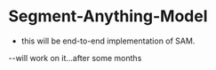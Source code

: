 # Segment-Anything-Model

- this will be end-to-end implementation of SAM.
 
--will work on it...after some months
